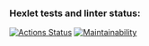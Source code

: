 ### Hexlet tests and linter status:
[![Actions Status](https://github.com/santabrd/js-starter-project-44/actions/workflows/hexlet-check.yml/badge.svg)](https://github.com/santabrd/js-starter-project-44/actions) [![Maintainability](https://api.codeclimate.com/v1/badges/f5f2851b26d45ba7c084/maintainability)](https://codeclimate.com/github/santabrd/js-starter-project-44/maintainability)